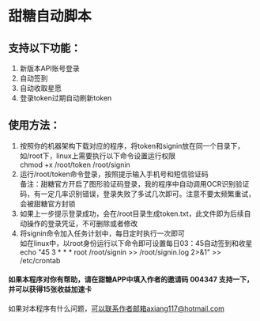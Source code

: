 # 甜糖自动脚本

## 支持以下功能：
1. 新版本API账号登录
2. 自动签到
3. 自动收取星愿
4. 登录token过期自动刷新token

## 使用方法：
1. 按照你的机器架构下载对应的程序，将token和signin放在同一个目录下，如/root下，linux上需要执行以下命令设置运行权限  
   chmod +x /root/token /root/signin
2. 运行/root/token命令登录，按照提示输入手机号和短信验证码  
   备注：甜糖官方开启了图形验证码登录，我的程序中自动调用OCR识别验证码，有一定几率识别错误，登录失败了多试几次即可。注意不要太频繁重试，会被甜糖官方封锁
3. 如果上一步提示登录成功，会在/root目录生成token.txt，此文件即为后续自动操作的登录凭证，不可删除或者修改
4. 将signin命令加入任务计划中，每日定时执行一次即可  
   如在linux中，以root身份运行以下命令即可设置每日03：45自动签到和收星  
   echo "45 3 * * * root /root/signin >> /root/signin.log 2>&1" >> /etc/crontab


#### 如果本程序对你有帮助，请在甜糖APP中填入作者的邀请码 004347 支持一下，并可以获得15张收益加速卡


如果对本程序有什么问题，可以联系作者邮箱axiang117@hotmail.com